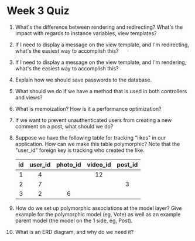 # Week 3 Quiz
1. What's the difference between rendering and redirecting? What's the impact with regards to instance variables, view templates?

2. If I need to display a message on the view template, and I'm redirecting, what's the easiest way to accomplish this?
3. If I need to display a message on the view template, and I'm rendering, what's the easiest way to accomplish this?
4. Explain how we should save passwords to the database.
5. What should we do if we have a method that is used in both controllers and views?
6. What is memoization? How is it a performance optimization?
7. If we want to prevent unauthenticated users from creating a new comment on a post, what should we do?
8. Suppose we have the following table for tracking "likes" in our application. How can we make this table polymorphic? Note that the "user_id" foreign key is tracking who created the like.

    | id  | user_id | photo_id | video_id | post_id |
    |:---:|:-------:|:--------:|:--------:|:-------:|
    | 1   | 4       |          | 12       |         |
    | 2   | 7       |          |          | 3       |
    | 3   | 2       | 6        |          |         |

9. How do we set up polymorphic associations at the model layer? Give example for the polymorphic model (eg, Vote) as well as an example parent model (the model on the 1 side, eg, Post).
10. What is an ERD diagram, and why do we need it?
